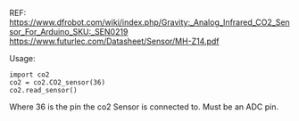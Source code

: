 
REF:    
https://www.dfrobot.com/wiki/index.php/Gravity:_Analog_Infrared_CO2_Sensor_For_Arduino_SKU:_SEN0219    
https://www.futurlec.com/Datasheet/Sensor/MH-Z14.pdf   

Usage:   

```
import co2
co2 = co2.CO2_sensor(36)
co2.read_sensor()
```

Where 36 is the pin the co2 Sensor is connected to. Must be an ADC pin.


